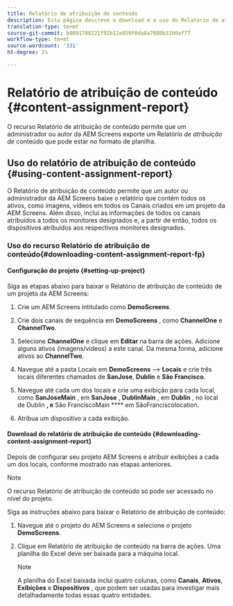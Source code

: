 ```yaml
---
title: Relatório de atribuição de conteúdo
description: Esta página descreve o download e o uso do Relatório de atribuição de conteúdo.
translation-type: tm+mt
source-git-commit: b9091708221f92b11e859f0da8a7080b31b0af77
workflow-type: tm+mt
source-wordcount: '331'
ht-degree: 1%

---
```



# Relatório de atribuição de conteúdo {#content-assignment-report}

O recurso Relatório de atribuição de conteúdo permite que um administrador ou autor da AEM Screens exporte um Relatório *de atribuição de* conteúdo que pode estar no formato de planilha.

## Uso do relatório de atribuição de conteúdo {#using-content-assignment-report}

O Relatório de atribuição de conteúdo permite que um autor ou administrador da AEM Screens baixe o relatório que contém todos os ativos, como imagens, vídeos em todos os Canais criados em um projeto da AEM Screens. Além disso, inclui as informações de todos os canais atribuídos a todos os monitores designados e, a partir de então, todos os dispositivos atribuídos aos respectivos monitores designados.

### Uso do recurso Relatório de atribuição de conteúdo{#downloading-content-assignment-report-fp}

#### Configuração do projeto {#setting-up-project}

Siga as etapas abaixo para baixar o Relatório de atribuição de conteúdo de um projeto da AEM Screens:

1. Crie um AEM Screens intitulado como **DemoScreens**.

1. Crie dois canais de sequência em **DemoScreens** , como **ChannelOne** e **ChannelTwo**.

1. Selecione **ChannelOne** e clique em **Editar** na barra de ações. Adicione alguns ativos (imagens/vídeos) a este canal. Da mesma forma, adicione ativos ao **ChannelTwo**.

1. Navegue até a pasta Locais em **DemoScreens** —> **Locais** e crie três locais diferentes chamados de **SanJose**, **Dublin** e **São Francisco**.

1. Navegue até cada um dos locais e crie uma exibição para cada local, como **SanJoseMain** , em **SanJose** , **DublinMain** , em **Dublin** , no local de Dublin **, e** São FranciscoMain **** em SãoFranciscolocation.

1. Atribua um dispositivo a cada exibição.

#### Download do relatório de atribuição de conteúdo {#downloading-content-assignment-report}

Depois de configurar seu projeto AEM Screens e atribuir exibições a cada um dos locais, conforme mostrado nas etapas anteriores.

>[!NOTE]
>O recurso Relatório de atribuição de conteúdo só pode ser acessado no nível do projeto.

Siga as instruções abaixo para baixar o Relatório de atribuição de conteúdo:

1. Navegue até o projeto do AEM Screens e selecione o projeto **DemoScreens**.

1. Clique em Relatório de atribuição de conteúdo na barra de ações. Uma planilha do Excel deve ser baixada para a máquina local.

   >[!NOTE]
   >A planilha do Excel baixada inclui quatro colunas, como **Canais**, **Ativos**, **Exibições** e **Dispositivos** , que podem ser usadas para investigar mais detalhadamente todas essas quatro entidades.





